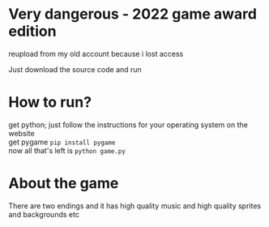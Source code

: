 # Very dangerous - 2022 game award edition
reupload from my old account because i lost access

Just download the source code and run

# How to run?
get python; just follow the instructions for your operating system on the website\
get pygame `pip install pygame`\
now all that's left is `python game.py`

# About the game
There are two endings and it has high quality music and high quality sprites and backgrounds etc
